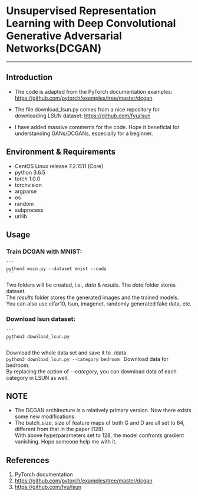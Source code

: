 # Unsupervised Representation Learning with Deep Convolutional Generative Adversarial Networks(DCGAN)
-------------------------------------------------
## Introduction
 * The code is adapted from the PyTorch documentation examples:<br>
<https://github.com/pytorch/examples/tree/master/dcgan> <br>
 * The file download_lsun.py comes from a nice repository for downloading LSUN dataset:
<https://github.com/fyu/lsun> <br>

 * I have added massive comments for the code. Hope it beneficial for understanding GANs/DCGANs, especially for a beginner.

## Environment & Requirements
* CentOS Linux release 7.2.1511 (Core)<br>
* python 3.6.5<br>
* torch  1.0.0<br>
* torchvision<br>
* argparse<br>
* os<br>
* random<br>
* subprocess<br>
* urllib

## Usage
### Train DCGAN with MNIST:<br>
    ```
    python3 main.py --dataset mnist --cuda
    ```
Two folders will be created, i.e., *data* & *results*. The *data* folder stores dataset. <br>
The *results* folder stores the generated images and the trained models.<br> 
You can also use cifar10, lsun, imagenet, randomly generated fake data, etc.
### Download lsun dataset:<br>
    ```
    python3 download_lsun.py
    ```
Download the whole data set and save it to ./data.<br>
    ```
    python3 download_lsun.py --category bedroom 
    ```
Download data for bedroom.<br> By replacing the option of *--category*, you can download data of each category in LSUN as well.

## NOTE
 * The DCGAN architecture is a relatively primary version. Now there exists some new modifications.<br> 
 * The batch_size, size of feature maps of both G and D are all set to 64, different from that in the paper (128).<br>With above hyperparameters set to 128, the model confronts gradient vanishing. Hope someone help me with it.
 
## References 
1. PyTorch documentation
2. <https://github.com/pytorch/examples/tree/master/dcgan> <br>
3. <https://github.com/fyu/lsun> <br>
